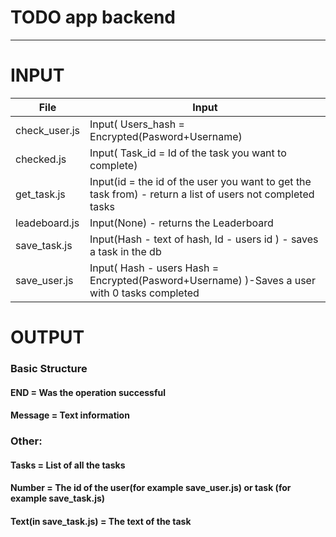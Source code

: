 TODO app backend
===================

- - - - 
# INPUT

|      File    |  Input                                                                                                   |
|--------------|----------------------------------------------------------------------------------------------------------|
| check_user.js| Input( Users_hash = Encrypted(Pasword+Username) |
|  checked.js  | Input( Task_id = Id of the task you want to complete)|
|  get_task.js | Input(id = the id of the user you want to get the task from) - return a list of users not completed tasks|
|leadeboard.js | Input(None) - returns the Leaderboard|
| save_task.js | Input(Hash - text of hash, Id - users id ) - saves a task in the db|
| save_user.js | Input( Hash - users Hash = Encrypted(Pasword+Username)   )-Saves a user with 0 tasks completed|


# OUTPUT

### Basic Structure
 
#### END = Was the operation successful
#### Message = Text information

### Other:
    
#### Tasks = List of all the tasks

#### Number = The id of the user(for example save_user.js) or task (for example save_task.js)
 
#### Text(in save_task.js) = The text of the task
